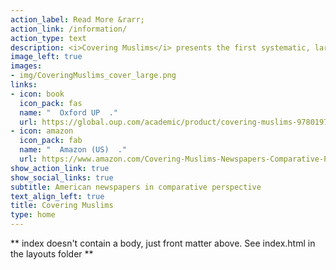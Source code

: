 ```yaml
---
action_label: Read More &rarr;
action_link: /information/
action_type: text
description: <i>Covering Muslims</i> presents the first systematic, large-scale analysis of American newspaper coverage of Muslims. By comparing it over time with reporting on other groups and issues as well as coverage of the subject in other countries, we demonstrate conclusively how negative American newspapers have been in their treatment of Muslims across the two-decade period between 1996 and 2016, both in an absolute sense and compared to a range of other groups. The same pattern holds in other countries, such as Australia, Canada, and the UK. While 9/11 did not make coverage more negative in the long run, it did dramatically increase the prevalence of references to terrorism and extremism.
image_left: true
images:
- img/CoveringMuslims_cover_large.png
links:
- icon: book
  icon_pack: fas
  name: "  Oxford UP  ."
  url: https://global.oup.com/academic/product/covering-muslims-9780197611722?cc=nl&lang=en&
- icon: amazon
  icon_pack: fab
  name: "  Amazon (US)  ."
  url: https://www.amazon.com/Covering-Muslims-Newspapers-Comparative-Perspective/dp/0197611729/
show_action_link: true
show_social_links: true
subtitle: American newspapers in comparative perspective
text_align_left: true
title: Covering Muslims
type: home
---
```


** index doesn't contain a body, just front matter above.
See index.html in the layouts folder **
